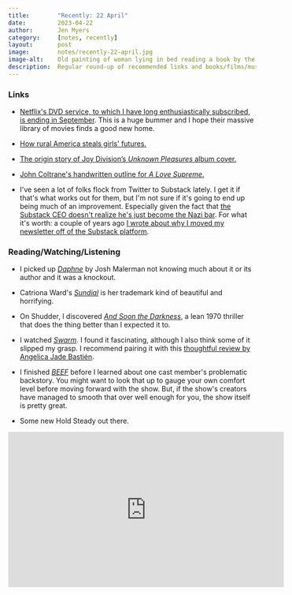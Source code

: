 ```yaml
---
title:        "Recently: 22 April"
date:         2023-04-22
author:       Jen Myers
category:     [notes, recently]
layout:       post
image:        notes/recently-22-april.jpg
image-alt:    Old painting of woman lying in bed reading a book by the light of a lamp
description:  Regular round-up of recommended links and books/films/music
---
```


### Links

- [Netflix's DVD service, to which I have long enthusiastically subscribed, is ending in September](https://www.avclub.com/netflix-is-killing-its-dvds-by-mail-service-1850350666). This is a huge bummer and I hope their massive library of movies finds a good new home.

- [How rural America steals girls' futures.](https://www.theatlantic.com/ideas/archive/2023/04/the-forgotten-girls-monica-potts-book-excerpt/673581/)

- [The origin story of Joy Division’s _Unknown Pleasures_ album cover.](https://blogs.scientificamerican.com/sa-visual/pop-culture-pulsar-origin-story-of-joy-division-s-unknown-pleasures-album-cover-video/)

- [John Coltrane's handwritten outline for _A Love Supreme_.](https://www.openculture.com/2023/04/behold-john-coltranes-handwritten-outline-for-his-masterpiece-a-love-supreme.html)

- I've seen a lot of folks flock from Twitter to Substack lately. I get it if that's what works out for them, but I'm not sure if it's going to end up being much of an improvement. Especially given the fact that [the Substack CEO doesn't realize he's just become the Nazi bar](https://www.techdirt.com/2023/04/14/substack-ceo-chris-best-doesnt-realize-hes-just-become-the-nazi-bar/). For what it's worth: a couple of years ago [I wrote about why I moved my newsletter off of the Substack platform](https://jenmyers.net/notes/a-digital-room-of-ones-own.html).

### Reading/Watching/Listening

- I picked up [_Daphne_](https://app.thestorygraph.com/books/c16815f9-69d0-49c1-a96f-464083430e65) by Josh Malerman not knowing much about it or its author and it was a knockout.

- Catriona Ward's [_Sundial_](https://app.thestorygraph.com/books/98094ce6-8033-4d1b-ae1a-10887e673eca) is her trademark kind of beautiful and horrifying.

- On Shudder, I discovered [_And Soon the Darkness_](https://letterboxd.com/film/and-soon-the-darkness/), a lean 1970 thriller that does the thing better than I expected it to.

- I watched [_Swarm_](https://letterboxd.com/film/swarm-2023-1/). I found it fascinating, although I also think some of it slipped my grasp. I recommend pairing it with this [thoughtful review by Angelica Jade Bastién](https://www.vulture.com/article/swarm-finale-black-madwoman-analysis-dominique-fishback.html).

- I finished [_BEEF_](https://letterboxd.com/film/beef-2023/) before I learned about one cast member's problematic backstory. You might want to look that up to gauge your own comfort level before moving forward with the show. But, if the show's creators have managed to smooth that over well enough for you, the show itself is pretty great.

- Some new Hold Steady out there.

<div class="youtube-video-container">
  <iframe width="560" height="315" src="https://www.youtube.com/embed/Vo5gVEU8qLY" title="YouTube video player" frameborder="0" allow="accelerometer; autoplay; clipboard-write; encrypted-media; gyroscope; picture-in-picture; web-share" allowfullscreen></iframe>
</div>
